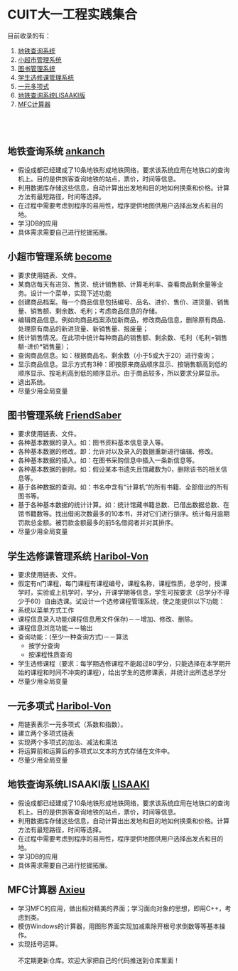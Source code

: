 # CUIT大一工程实践集合
目前收录的有：
1. [地铁查询系统](地铁查询系统/)
2. [小超市管理系统](小超市管理系统/)
3. [图书管理系统](图书管理系统/)
4. [学生选修课管理系统](学生选修课管理系统/)
5. [一元多项式](一元多项式/)
6. [地铁查询系统LISAAKI版](地铁查询系统LISAAKI版/)
7. [MFC计算器](MFC计算器/)
<br></br>
<br></br>
## 地铁查询系统 [ankanch](https://github.com/ankanch)
+	假设成都已经建成了10条地铁形成地铁网络，要求该系统应用在地铁口的查询机上。目的是供旅客查询地铁的站点，票价，时间等信息。
+	利用数据库存储这些信息，自动计算出出发地和目的地如何换乘和价格。计算方法有最短路径，时间等选择。
+	在过程中需要考虑到程序的易用性，程序提供地图供用户选择出发点和目的地。
+	学习DB的应用
+	具体需求需要自己进行挖掘拓展。


## 小超市管理系统 [become](https://github.com/BecomingProgrammer)
+	要求使用链表、文件。
+	某商店每天有进货、售货、统计销售额、计算毛利率、查看商品剩余量等业务。设计一个菜单，实现下述功能
+	创建商品档案。每一个商品信息包括编号、品名、进价、售价、进货量、销售量、销售额、剩余数、毛利；考虑商品信息的存储。
+	编辑商品信息。例如向商品档案添加新商品，修改商品信息，删除原有商品、处理原有商品的新进货量、新销售量、报废量； 
+	统计销售情况。在此项中统计每种商品的销售额、剩余数、毛利（毛利=销售额-进价*销售量）；
+	查询商品信息。如：根据商品名、剩余数（小于5或大于20）进行查询；
+	显示商品信息。显示方式有3种：即按原来商品顺序显示、按销售额高到低的顺序显示、按毛利高到低的顺序显示。由于商品较多，所以要求分屏显示。
+	退出系统。
+ 尽量少用全局变量

## 图书管理系统 [FriendSaber](https://github.com/FriendSaber)
+	要求使用链表、文件。
+	各种基本数据的录入。如：图书资料基本信息录入等。
+	各种基本数据的修改。即：允许对以及录入的数据重新进行编辑、修改。
+	各种基本数据的插入。如：在图书采购信息中插入一条新信息等。
+	各种基本数据的删除。如：假设某本书遗失且馆藏数为0，删除该书的相关信息等。
+	基于各种数据的查询。如：书名中含有“计算机”的所有书籍、全部借出的所有图书等。
+	基于各种基本数据的统计计算。如：统计馆藏书籍总数、已借出数据总数、在馆书籍数等。找出借阅次数最多的10本书，并对它们进行排序。统计每月逾期罚款总金额。被罚款金额最多的前5名借阅者并对其排序。
+ 尽量少用全局变量

## 学生选修课管理系统 [Haribol-Von](https://github.com/Haribol-Von)
+	要求使用链表、文件。
+	假定有n门课程，每门课程有课程编号，课程名称，课程性质，总学时，授课学时，实验或上机学时，学分，开课学期等信息，学生可按要求（总学分不得少于60）自由选课。试设计一个选修课程管理系统，使之能提供以下功能：
+	系统以菜单方式工作
+	课程信息录入功能(课程信息用文件保存)－－增加、修改、删除。
+	课程信息浏览功能－－输出
+	查询功能：(至少一种查询方式)－－算法
    + 按学分查询
    + 按课程性质查询
+   学生选修课程（要求：每学期选修课程不能超过80学分，只能选择在本学期开始的课程和时间不冲突的课程），给出学生的选修课表，并统计出所选总学分
+ 尽量少用全局变量

## 一元多项式 [Haribol-Von](https://github.com/Haribol-Von)
+	用链表表示一元多项式（系数和指数）。
+	建立两个多项式链表
+	实现两个多项式的加法、减法和乘法
+	将运算前和运算后的多项式以文本的方式存储在文件中。
+ 尽量少用全局变量

## 地铁查询系统LISAAKI版 [LISAAKI](https://github.com/LISAAKI)
+	假设成都已经建成了10条地铁形成地铁网络，要求该系统应用在地铁口的查询机上。目的是供旅客查询地铁的站点，票价，时间等信息。
+	利用数据库存储这些信息，自动计算出出发地和目的地如何换乘和价格。计算方法有最短路径，时间等选择。
+	在过程中需要考虑到程序的易用性，程序提供地图供用户选择出发点和目的地。
+	学习DB的应用
+	具体需求需要自己进行挖掘拓展。

## MFC计算器 [Axieu](https://github.com/Axieu)
+	学习MFC的应用，做出相对精美的界面；学习面向对象的思想，即用C++，考虑到类。
+	模仿Windows的计算器，用图形界面实现加减乘除开根号求倒数等等基本操作。
+	实现括号运算。
<br></br>
不定期更新仓库。欢迎大家把自己的代码推送到仓库里面！